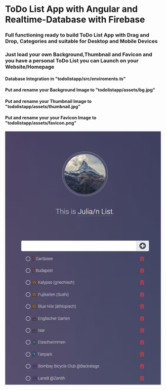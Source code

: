 # ToDo List App with Angular and Realtime-Database with Firebase
### Full functioning ready to build ToDo List App with Drag and Drop, Categories and suitable for Desktop and Mobile Devices
### Just load your own Background,Thumbnail and Favicon and you have a personal ToDo List you can Launch on your Website/Homepage
#### Database Integration in "todolistapp/src/enviroments.ts"
#### Put and rename your Background Image to "todolistapp/assets/bg.jpg"
#### Put and rename your Thumbnail Image to "todolistapp/assets/thumbnail.jpg"
#### Put and rename your your Favicon Image to "todolistapp/assets/favicon.png"

![Preview](preview.jpg)